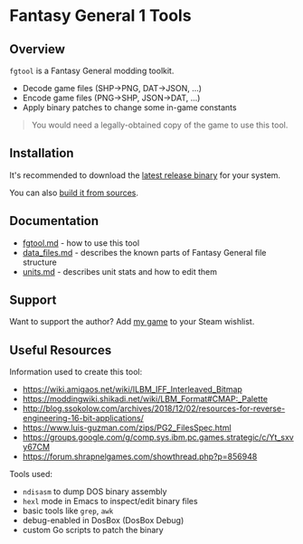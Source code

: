 # Fantasy General 1 Tools

## Overview

`fgtool` is a Fantasy General modding toolkit.

* Decode game files (SHP->PNG, DAT->JSON, ...)
* Encode game files (PNG->SHP, JSON->DAT, ...)
* Apply binary patches to change some in-game constants

> You would need a legally-obtained copy of the game to use this tool.

## Installation

It's recommended to download the [latest release binary](https://github.com/quasilyte/fantasy-general-tools/releases) for your system.

You can also [build it from sources](_docs/from_sources.md).

## Documentation

* [fgtool.md](_docs/fgtool.md) - how to use this tool
* [data_files.md](_docs/data_files.md) - describes the known parts of Fantasy General file structure
* [units.md](_docs/units.md) - describes unit stats and how to edit them

## Support

Want to support the author? Add [my game](https://store.steampowered.com/app/3024370/NebuLeet) to your Steam wishlist.

## Useful Resources

Information used to create this tool:

* https://wiki.amigaos.net/wiki/ILBM_IFF_Interleaved_Bitmap
* https://moddingwiki.shikadi.net/wiki/LBM_Format#CMAP:_Palette
* http://blog.ssokolow.com/archives/2018/12/02/resources-for-reverse-engineering-16-bit-applications/
* https://www.luis-guzman.com/zips/PG2_FilesSpec.html
* https://groups.google.com/g/comp.sys.ibm.pc.games.strategic/c/Yt_sxvy67CM
* https://forum.shrapnelgames.com/showthread.php?p=856948

Tools used:

* `ndisasm` to dump DOS binary assembly
* `hexl` mode in Emacs to inspect/edit binary files
* basic tools like `grep`, `awk`
* debug-enabled in DosBox (DosBox Debug)
* custom Go scripts to patch the binary
